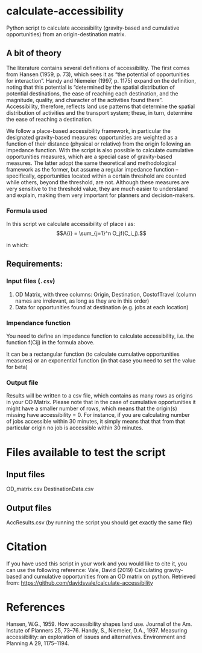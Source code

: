 # calculate-accessibility
Python script to calculate accessibility (gravity-based and cumulative opportunities) from an origin-destination matrix.

## A bit of theory
   The literature contains several definitions of accessibility. The first comes from Hansen (1959, p. 73), which sees it as “the potential of opportunities for interaction”. Handy and Niemeier (1997, p. 1175) expand on the definition, noting that this potential is “determined by the spatial distribution of potential destinations, the ease of reaching each destination, and the magnitude, quality, and character of the activities found there”. Accessibility, therefore, reflects land use patterns that determine the spatial distribution of activities and the transport system; these, in turn, determine the ease of reaching a destination.
   
   We follow a place-based accessibility framework, in particular the designated gravity-based measures: opportunities are weighted as a function of their distance (physical or relative) from the origin following an impedance function. With the script is also possible to calculate cumulative opportunities measures, which are a special case of gravity-based measures. The latter adopt the same theoretical and methodological framework as the former, but assume a regular impedance function – specifically, opportunities located within a certain threshold are counted while others, beyond the threshold, are not. Although these measures are very sensitive to the threshold value, they are much easier to understand and explain, making them very important for planners and decision-makers.

### Formula used
In this script we calculate accessibility of place i as:
$$A{i} = \sum_{j=1}^n O_jf(C_i_j).$$

   in which:
   


## Requirements:
### Input files (`.csv`)
1) OD Matrix, with three columns: Origin, Destination, CostofTravel (column names are irrelevant, as long as they are in this order)
2) Data for opportunities found at destination (e.g. jobs at each location)

### Impendance function
You need to define an impedance function to calculate accessibility, i.e. the function f(Cij) in the formula above.

It can be a rectangular function (to calculate cumulative opportunities measures) or an exponential function (in that case you need to set the value for beta)

### Output file
Results will be written to a csv file, which contains as many rows as origins in your OD Matrix. 
Please note that in the case of cumulative opportunities it might have a smaller number of rows, which means that the origin(s) missing have accessibility = 0. For instance, if you are calculating number of jobs accessible within 30 minutes, it simply means that that from that particular origin no job is accessible within 30 minutes.

# Files available to test the script

## Input files
OD_matrix.csv
DestinationData.csv

## Output files
AccResults.csv (by running the script you should get exactly the same file)


# Citation
If you have used this script in your work and you would like to cite it, you can use the following reference:
Vale, David (2019) Calculating gravity-based and cumulative opportunities from an OD matrix on python.  Retrieved from: https://github.com/davidsvale/calculate-accessibility

# References
Hansen, W.G., 1959. How accessibility shapes land use. Journal of the Am. Instute of Planners 25, 73–76.
Handy, S., Niemeier, D.A., 1997. Measuring accessibility: an exploration of issues and alternatives. Environment and Planning A 29, 1175–1194.
